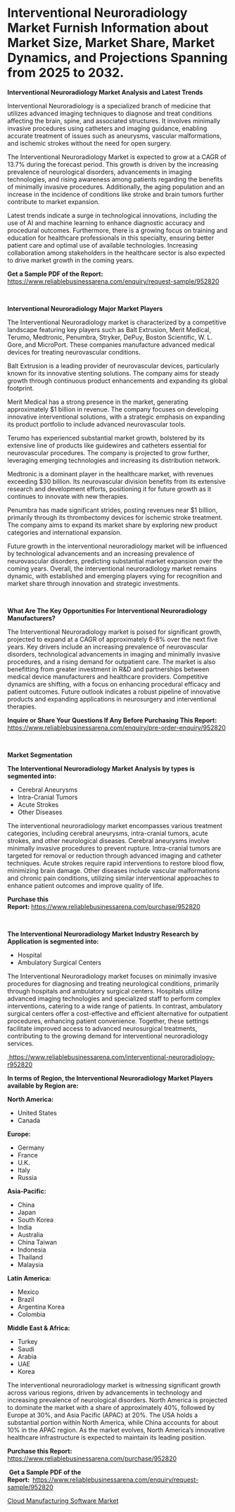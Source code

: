 <p><h1>Interventional Neuroradiology Market Furnish Information about Market Size, Market Share, Market Dynamics, and Projections Spanning from 2025 to 2032.</h1></p><p><strong>Interventional Neuroradiology Market Analysis and Latest Trends</strong></p>
<p><p>Interventional Neuroradiology is a specialized branch of medicine that utilizes advanced imaging techniques to diagnose and treat conditions affecting the brain, spine, and associated structures. It involves minimally invasive procedures using catheters and imaging guidance, enabling accurate treatment of issues such as aneurysms, vascular malformations, and ischemic strokes without the need for open surgery.</p><p>The Interventional Neuroradiology Market is expected to grow at a CAGR of 13.7% during the forecast period. This growth is driven by the increasing prevalence of neurological disorders, advancements in imaging technologies, and rising awareness among patients regarding the benefits of minimally invasive procedures. Additionally, the aging population and an increase in the incidence of conditions like stroke and brain tumors further contribute to market expansion. </p><p>Latest trends indicate a surge in technological innovations, including the use of AI and machine learning to enhance diagnostic accuracy and procedural outcomes. Furthermore, there is a growing focus on training and education for healthcare professionals in this specialty, ensuring better patient care and optimal use of available technologies. Increasing collaboration among stakeholders in the healthcare sector is also expected to drive market growth in the coming years.</p></p>
<p><strong>Get a Sample PDF of the Report:&nbsp;</strong> <a href="https://www.reliablebusinessarena.com/enquiry/request-sample/952820?utm_campaign=2959&utm_medium=2&utm_source=Github&utm_content=ia&utm_term=06032025&utm_id=interventional-neuroradiology">https://www.reliablebusinessarena.com/enquiry/request-sample/952820</a></p>
<p>&nbsp;</p>
<p><strong>Interventional Neuroradiology Major Market Players</strong></p>
<p><p>The Interventional Neuroradiology market is characterized by a competitive landscape featuring key players such as Balt Extrusion, Merit Medical, Terumo, Medtronic, Penumbra, Stryker, DePuy, Boston Scientific, W. L. Gore, and MicroPort. These companies manufacture advanced medical devices for treating neurovascular conditions.</p><p>Balt Extrusion is a leading provider of neurovascular devices, particularly known for its innovative stenting solutions. The company aims for steady growth through continuous product enhancements and expanding its global footprint.</p><p>Merit Medical has a strong presence in the market, generating approximately $1 billion in revenue. The company focuses on developing innovative interventional solutions, with a strategic emphasis on expanding its product portfolio to include advanced neurovascular tools.</p><p>Terumo has experienced substantial market growth, bolstered by its extensive line of products like guidewires and catheters essential for neurovascular procedures. The company is projected to grow further, leveraging emerging technologies and increasing its distribution network.</p><p>Medtronic is a dominant player in the healthcare market, with revenues exceeding $30 billion. Its neurovascular division benefits from its extensive research and development efforts, positioning it for future growth as it continues to innovate with new therapies.</p><p>Penumbra has made significant strides, posting revenues near $1 billion, primarily through its thrombectomy devices for ischemic stroke treatment. The company aims to expand its market share by exploring new product categories and international expansion.</p><p>Future growth in the interventional neuroradiology market will be influenced by technological advancements and an increasing prevalence of neurovascular disorders, predicting substantial market expansion over the coming years. Overall, the interventional neuroradiology market remains dynamic, with established and emerging players vying for recognition and market share through innovation and strategic investments.</p></p>
<p>&nbsp;</p>
<p><strong>What Are The Key Opportunities For Interventional Neuroradiology Manufacturers?</strong></p>
<p><p>The Interventional Neuroradiology market is poised for significant growth, projected to expand at a CAGR of approximately 6-8% over the next five years. Key drivers include an increasing prevalence of neurovascular disorders, technological advancements in imaging and minimally invasive procedures, and a rising demand for outpatient care. The market is also benefitting from greater investment in R&D and partnerships between medical device manufacturers and healthcare providers. Competitive dynamics are shifting, with a focus on enhancing procedural efficacy and patient outcomes. Future outlook indicates a robust pipeline of innovative products and expanding applications in neurosurgery and interventional therapies.</p></p>
<p><strong>Inquire or Share Your Questions If Any Before Purchasing This Report:</strong> <a href="https://www.reliablebusinessarena.com/enquiry/pre-order-enquiry/952820?utm_campaign=2959&utm_medium=2&utm_source=Github&utm_content=ia&utm_term=06032025&utm_id=interventional-neuroradiology">https://www.reliablebusinessarena.com/enquiry/pre-order-enquiry/952820</a></p>
<p>&nbsp;</p>
<p><strong>Market Segmentation</strong></p>
<p><strong>The Interventional Neuroradiology Market Analysis by types is segmented into:</strong></p>
<p><ul><li>Cerebral Aneurysms</li><li>Intra-Cranial Tumors</li><li>Acute Strokes</li><li>Other Diseases</li></ul></p>
<p><p>The interventional neuroradiology market encompasses various treatment categories, including cerebral aneurysms, intra-cranial tumors, acute strokes, and other neurological diseases. Cerebral aneurysms involve minimally invasive procedures to prevent rupture. Intra-cranial tumors are targeted for removal or reduction through advanced imaging and catheter techniques. Acute strokes require rapid interventions to restore blood flow, minimizing brain damage. Other diseases include vascular malformations and chronic pain conditions, utilizing similar interventional approaches to enhance patient outcomes and improve quality of life.</p></p>
<p><strong>Purchase this Report:&nbsp;</strong><a href="https://www.reliablebusinessarena.com/purchase/952820?utm_campaign=2959&utm_medium=2&utm_source=Github&utm_content=ia&utm_term=06032025&utm_id=interventional-neuroradiology">https://www.reliablebusinessarena.com/purchase/952820</a></p>
<p>&nbsp;</p>
<p><strong>The Interventional Neuroradiology Market Industry Research by Application is segmented into:</strong></p>
<p><ul><li>Hospital</li><li>Ambulatory Surgical Centers</li></ul></p>
<p><p>The Interventional Neuroradiology market focuses on minimally invasive procedures for diagnosing and treating neurological conditions, primarily through hospitals and ambulatory surgical centers. Hospitals utilize advanced imaging technologies and specialized staff to perform complex interventions, catering to a wide range of patients. In contrast, ambulatory surgical centers offer a cost-effective and efficient alternative for outpatient procedures, enhancing patient convenience. Together, these settings facilitate improved access to advanced neurosurgical treatments, contributing to the growing demand for interventional neuroradiology services.</p></p>
<p><a href="https://www.reliablebusinessarena.com/interventional-neuroradiology-r952820?utm_campaign=2959&utm_medium=2&utm_source=Github&utm_content=ia&utm_term=06032025&utm_id=interventional-neuroradiology">&nbsp;https://www.reliablebusinessarena.com/interventional-neuroradiology-r952820</a></p>
<p><strong>In terms of Region, the Interventional Neuroradiology Market Players available by Region are:</strong></p>
<p>
    <p> <strong> North America: </strong>
        <ul>
            <li>United States</li>
            <li>Canada</li>
        </ul>
        </p> 
    <p> <strong> Europe: </strong>
        <ul>
            <li>Germany</li>
            <li>France</li>
            <li>U.K.</li>
            <li>Italy</li>
            <li>Russia</li>
        </ul>
        </p> 
    <p> <strong> Asia-Pacific: </strong>
        <ul>
            <li>China</li>
            <li>Japan</li>
            <li>South Korea</li>
            <li>India</li>
            <li>Australia</li>
            <li>China Taiwan</li>
            <li>Indonesia</li>
            <li>Thailand</li>
            <li>Malaysia</li>
        </ul>
        </p> 
    <p> <strong> Latin America: </strong>
        <ul>
            <li>Mexico</li>
            <li>Brazil</li>
            <li>Argentina Korea</li>
            <li>Colombia</li>
        </ul>
        </p> 
    <p> <strong> Middle East & Africa: </strong>
        <ul>
            <li>Turkey</li>
            <li>Saudi</li>
            <li>Arabia</li>
            <li>UAE</li>
            <li>Korea</li>
        </ul>
    </p>
    </p>
<p><p>The interventional neuroradiology market is witnessing significant growth across various regions, driven by advancements in technology and increasing prevalence of neurological disorders. North America is projected to dominate the market with a share of approximately 40%, followed by Europe at 30%, and Asia Pacific (APAC) at 20%. The USA holds a substantial portion within North America, while China accounts for about 10% in the APAC region. As the market evolves, North America’s innovative healthcare infrastructure is expected to maintain its leading position.</p></p>
<p><strong>Purchase this Report: </strong><a href="https://www.reliablebusinessarena.com/purchase/952820?utm_campaign=2959&utm_medium=2&utm_source=Github&utm_content=ia&utm_term=06032025&utm_id=interventional-neuroradiology">https://www.reliablebusinessarena.com/purchase/952820</a></p>
<p>&nbsp;<strong>Get a Sample PDF of the Report:&nbsp;&nbsp;</strong><a href="https://www.reliablebusinessarena.com/enquiry/request-sample/952820?utm_campaign=2959&utm_medium=2&utm_source=Github&utm_content=ia&utm_term=06032025&utm_id=interventional-neuroradiology">https://www.reliablebusinessarena.com/enquiry/request-sample/952820</a></p>
<p><strong></strong></p>
<p><p><a href="https://github.com/zanoligarav/Market-Research-Report-List-1/blob/main/cloud-manufacturing-software-market.md?utm_campaign=2959&utm_medium=2&utm_source=Github&utm_content=ia&utm_term=06032025&utm_id=interventional-neuroradiology">Cloud Manufacturing Software Market</a></p></p>